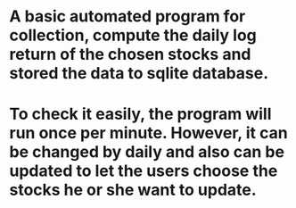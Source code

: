 # A basic automated program for collection, compute the daily log return of the chosen stocks and stored the data to sqlite database. 
# To check it easily, the program will run once per minute. However, it can be changed by daily and also can be updated to let the users choose the stocks he or she want to update.
